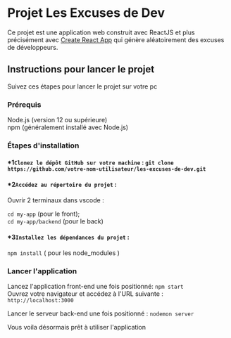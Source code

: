# Projet Les Excuses de Dev

Ce projet est une application web construit avec ReactJS et plus précisément avec [Create React App](https://github.com/facebook/create-react-app) qui génère aléatoirement des excuses de développeurs.

## Instructions pour lancer le projet

Suivez ces étapes pour lancer le projet sur votre pc 

### Prérequis

Node.js (version 12 ou supérieure)  
npm (généralement installé avec Node.js)

### Étapes d'installation

#### *1`Clonez le dépôt GitHub sur votre machine` : ```git clone https://github.com/votre-nom-utilisateur/les-excuses-de-dev.git```

#### *2`Accédez au répertoire du projet` :

Ouvrir 2 terminaux dans vscode :

```cd my-app``` (pour le front);  
```cd my-app/backend``` (pour le back)

#### *3`Installez les dépendances du projet` :

```npm install``` ( pour les node_modules )

### Lancer l'application

Lancez l'application front-end une fois positionné: `npm start`  
Ouvrez votre navigateur et accédez à l'URL suivante : `http://localhost:3000`

Lancer le serveur back-end une fois positionné : `nodemon server`

Vous voila désormais prêt à utiliser l'application

